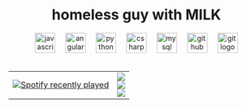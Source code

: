 <h1 align="center">homeless guy with MILK</h1>

<div align="center">
  <img src="https://cdn.jsdelivr.net/gh/devicons/devicon/icons/javascript/javascript-original.svg" height="40" alt="javascript logo"  />
  <img width="12" />
  <img src="https://cdn.jsdelivr.net/gh/devicons/devicon/icons/angularjs/angularjs-original.svg" height="40" alt="angularjs logo"  />
  <img width="12" />
  <img src="https://cdn.jsdelivr.net/gh/devicons/devicon/icons/python/python-original.svg" height="40" alt="python logo"  />
  <img width="12" />
  <img src="https://cdn.jsdelivr.net/gh/devicons/devicon/icons/csharp/csharp-original.svg" height="40" alt="csharp logo"  />
  <img width="12" />
  <img src="https://cdn.jsdelivr.net/gh/devicons/devicon/icons/mysql/mysql-original.svg" height="40" alt="mysql logo"  />
  <img width="12" />
  <img src="https://cdn.jsdelivr.net/gh/devicons/devicon/icons/github/github-original.svg" height="40" alt="github logo"  />
  <img width="12" />
  <img src="https://cdn.jsdelivr.net/gh/devicons/devicon/icons/git/git-original.svg" height="40" alt="git logo"  />
</div>

<br/>

<table align="center">
  <tr>
    <td>
      <a href="https://open.spotify.com/user/31nysklzhia7xopviueejspxicp4">
        <img src="https://spotify-recently-played-readme.vercel.app/api?user=31nysklzhia7xopviueejspxicp4&count=10&unique=false" alt="Spotify recently played" />
      </a>
    </td>
    <td>
      <img src="https://github-readme-stats.vercel.app/api?username=hgwm-code&theme=monokai&hide_border=false&include_all_commits=false&count_private=false" /><br/>
      <img src="https://nirzak-streak-stats.vercel.app/?user=hgwm-code&theme=monokai&hide_border=false" /><br/>
      <img src="https://github-readme-stats.vercel.app/api/top-langs/?username=hgwm-code&theme=monokai&hide_border=false&include_all_commits=false&count_private=false&layout=compact" />
    </td>
  </tr>
</table>
